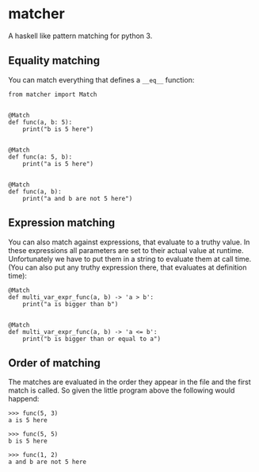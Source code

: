 # matcher
A haskell like pattern matching for python 3.


## Equality matching
You can match everything that defines a `__eq__` function:


    from matcher import Match
    
    
    @Match
    def func(a, b: 5):
        print("b is 5 here")
        
    
    @Match
    def func(a: 5, b):
        print("a is 5 here")
         
    
    @Match
    def func(a, b):
        print("a and b are not 5 here")


## Expression matching

You can also match against expressions, that evaluate to a truthy value. In these expressions all parameters are set to their actual value at runtime. Unfortunately we have to put them in a string to evaluate them at call time. (You can also put any truthy expression there, that evaluates at definition time):


    @Match
    def multi_var_expr_func(a, b) -> 'a > b':
        print("a is bigger than b")


    @Match
    def multi_var_expr_func(a, b) -> 'a <= b':
        print("b is bigger than or equal to a")


## Order of matching

The matches are evaluated in the order they appear in the file and the first match is called. So given the little program above the following would happend:


    >>> func(5, 3)
    a is 5 here
    
    >>> func(5, 5)
    b is 5 here
    
    >>> func(1, 2)
    a and b are not 5 here
    
  

